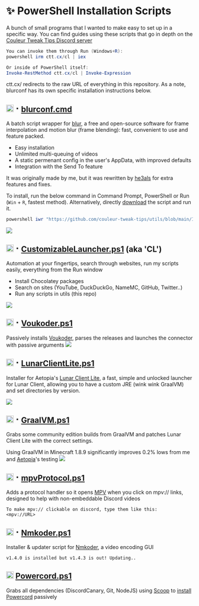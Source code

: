# ✨ PowerShell Installation Scripts
A bunch of small programs that I wanted to make easy to set up in a specific way. You can find guides using these scripts that go in depth on the [Couleur Tweak Tips Discord server](https://discord.com/invite/5gfkszbmuw)

```powershell
You can invoke them through Run (Windows+R):
powershell irm ctt.cx/cl | iex

Or inside of PowerShell itself:
Invoke-RestMethod ctt.cx/cl | Invoke-Expression
```
ctt.cx/ redirects to the raw URL of everything in this repository. As a note, blurconf has its own specific installation instructions below.

## <img src="https://i.imgur.com/Iul4mRT.png" alt="image.png" width="20" height="20"> ⠂[blurconf.cmd](https://github.com/couleur-tweak-tips/utils/blob/main/Installers/blurconf.cmd)
A batch script wrapper for [blur](https://github.com/f0e/blur), a free and open-source software for frame interpolation and motion blur (frame blending): fast, convenient to use and feature packed.

* Easy installation
* Unlimited multi-queuing of videos
* A static permenant config in the user's AppData, with improved defaults
* Integration with the Send To feature

It was originally made by me, but it was rewritten by [he3als](https://github.com/he3als) for extra features and fixes. 

To install, run the below command in Command Prompt, PowerShell or Run (`Win` + `R`, fastest method). Alternatively, directly [download](https://raw.githubusercontent.com/couleur-tweak-tips/utils/main/Installers/blurconf.cmd) the script and run it.

```powershell
powershell iwr "https://github.com/couleur-tweak-tips/utils/blob/main/Installers/blurconf.cmd" -o "$ENV:appdata\Microsoft\Windows\SendTo\blurconf.cmd"
```
![](https://i.imgur.com/FGGA0Eh.png)

## <img src="https://i.imgur.com/VwfFfhF.png" alt="image.png" width="20" height="20"> ⠂[CustomizableLauncher.ps1](https://github.com/couleur-tweak-tips/utils/blob/main/Installers/CustomizableLauncher.ps1) (aka 'CL')
Automation at your fingertips, search through websites, run my scripts easily, everything from the Run window

* Install Chocolatey packages
* Search on sites (YouTube, DuckDuckGo, NameMC, GitHub, Twitter..)
* Run any scripts in utils (this repo)

![](https://i.imgur.com/oF7Euql.png)

## <img src="https://i.imgur.com/SBorklB.png" alt="image.png" width="20" height="20"> ⠂[Voukoder.ps1](https://github.com/couleur-tweak-tips/utils/blob/main/Installers/Voukoder.ps1)
Passively installs [Voukoder](https://voukoder.org), parses the releases and launches the connector with passive arguments
![](https://i.imgur.com/G7vaDTb.png)

## <img src="https://i.imgur.com/eBNJex3.png" alt="image.png" width="20" height="20"> ⠂[LunarClientLite.ps1](https://github.com/couleur-tweak-tips/utils/blob/main/Installers/LunarClientLite.ps1)

Installer for Aetopia's [Lunar Client Lite](https://github.com/Aetopia/Lunar-Client-Lite-Launcher), a fast, simple and unlocked launcher for Lunar Client, allowing you to have a custom JRE (wink wink GraalVM) and set directories by version.

![](https://i.imgur.com/vJo3bVs.png)

## <img src="https://i.imgur.com/o6HQ9fw.png" alt="image.png" width="20" height="20"> ⠂[GraalVM.ps1](https://github.com/couleur-tweak-tips/utils/blob/main/Installers/GraalVM.ps1)
Grabs some community edition builds from GraalVM and patches Lunar Client Lite with the correct settings.

Using GraalVM in Minecraft 1.8.9 significantly improves 0.2% lows from me and [Aetopia](https://github.com/Aetopia)'s testing
![](https://i.imgur.com/pmRz0KY.png)

## <img src="https://i.imgur.com/GsXyExR.png" alt="image.png" width="20" height="20"> ⠂[mpvProtocol.ps1](https://github.com/couleur-tweak-tips/utils/blob/main/Installers/mpvProtocol.ps1)
Adds a protocol handler so it opens [MPV](https://mpv.io/) when you click on mpv:// links, designed to help with non-embeddable Discord videos
```
To make mpv:// clickable on discord, type them like this:
<mpv://URL>
```

## <img src="https://i.imgur.com/gijdW5N.png" width="20" height="20"> ⠂[Nmkoder.ps1](https://github.com/couleur-tweak-tips/utils/blob/main/Installers/Nmkoder.ps1)
Installer & updater script for [Nmkoder](https://github.com/n00mkrad/nmkoder), a video encoding GUI
```
v1.4.0 is installed but v1.4.3 is out! Updating..
```

## <img src="https://i.imgur.com/63DbnAb.png" alt="image.png" width="20" height="20"> [Powercord.ps1](https://github.com/couleur-tweak-tips/utils/blob/main/Installers/Powercord.ps1)
Grabs all dependencies (DiscordCanary, Git, NodeJS) using [Scoop](https://scoop.sh) to [install Powercord](https://powercord.dev/installation) passively
